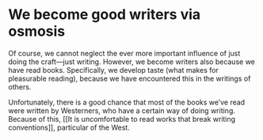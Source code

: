 # We become good writers via osmosis

Of course, we cannot neglect the ever more important influence of just doing the craft—just writing. However, we become writers also because we have read books. Specifically, we develop taste (what makes for pleasurable reading), because we have encountered this in the writings of others.

Unfortunately, there is a good chance that most of the books we’ve read were written by Westerners, who have a certain way of doing writing. Because of this, [[It is uncomfortable to read works that break writing conventions]], particular of the West.

